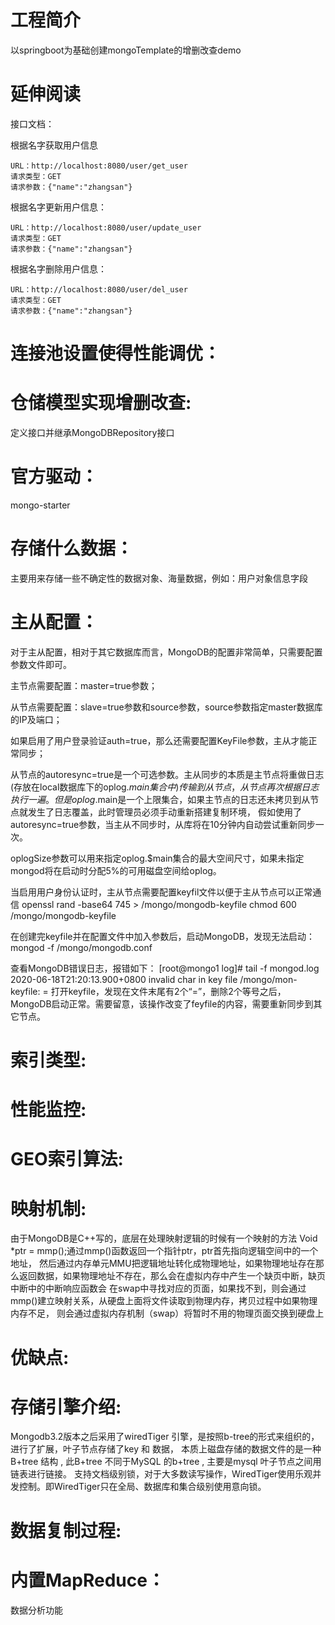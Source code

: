 # 工程简介
以springboot为基础创建mongoTemplate的增删改查demo
# 延伸阅读
接口文档：

根据名字获取用户信息

    URL：http://localhost:8080/user/get_user
    请求类型：GET
    请求参数：{"name":"zhangsan"}


根据名字更新用户信息：

    URL：http://localhost:8080/user/update_user
    请求类型：GET
    请求参数：{"name":"zhangsan"}


根据名字删除用户信息：

    URL：http://localhost:8080/user/del_user
    请求类型：GET
    请求参数：{"name":"zhangsan"}


# 连接池设置使得性能调优：

# 仓储模型实现增删改查:
定义接口并继承MongoDBRepository接口

# 官方驱动：
mongo-starter

# 存储什么数据：
 主要用来存储一些不确定性的数据对象、海量数据，例如：用户对象信息字段

# 主从配置：
对于主从配置，相对于其它数据库而言，MongoDB的配置非常简单，只需要配置参数文件即可。

主节点需要配置：master=true参数；

从节点需要配置：slave=true参数和source参数，source参数指定master数据库的IP及端口；

如果启用了用户登录验证auth=true，那么还需要配置KeyFile参数，主从才能正常同步；

从节点的autoresync=true是一个可选参数。主从同步的本质是主节点将重做日志(存放在local数据库下的oplog.$main集合中)传输到从节点，
从节点再次根据日志执行一遍。但是oplog.$main是一个上限集合，如果主节点的日志还未拷贝到从节点就发生了日志覆盖，此时管理员必须手动重新搭建复制环境，
假如使用了autoresync=true参数，当主从不同步时，从库将在10分钟内自动尝试重新同步一次。

oplogSize参数可以用来指定oplog.$main集合的最大空间尺寸，如果未指定mongod将在启动时分配5%的可用磁盘空间给oplog。

当启用用户身份认证时，主从节点需要配置keyfil文件以便于主从节点可以正常通信
openssl rand -base64 745 > /mongo/mongodb-keyfile
chmod 600 /mongo/mongodb-keyfile

在创建完keyfile并在配置文件中加入参数后，启动MongoDB，发现无法启动：
mongod -f /mongo/mongodb.conf

查看MongoDB错误日志，报错如下：
[root@mongo1 log]# tail -f mongod.log
2020-06-18T21:20:13.900+0800 invalid char in key file /mongo/mon-keyfile: =
打开keyfile，发现在文件末尾有2个“=”，删除2个等号之后，MongoDB启动正常。需要留意，该操作改变了feyfile的内容，需要重新同步到其它节点。




# 索引类型:
# 性能监控:
# GEO索引算法:

# 映射机制:
由于MongoDB是C++写的，底层在处理映射逻辑的时候有一个映射的方法 Void *ptr = mmp();通过mmp()函数返回一个指针ptr，ptr首先指向逻辑空间中的一个地址，
然后通过内存单元MMU把逻辑地址转化成物理地址，如果物理地址存在那么返回数据，如果物理地址不存在，那么会在虚拟内存中产生一个缺页中断，缺页中断中的中断响应函数会
在swap中寻找对应的页面，如果找不到，则会通过mmp()建立映射关系，从硬盘上面将文件读取到物理内存，拷贝过程中如果物理内存不足，
则会通过虚拟内存机制（swap）将暂时不用的物理页面交换到硬盘上

# 优缺点:

# 存储引擎介绍:
Mongodb3.2版本之后采用了wiredTiger 引擎，是按照b-tree的形式来组织的，进行了扩展，叶子节点存储了key 和 数据，
本质上磁盘存储的数据文件的是一种B+tree 结构 , 此B+tree 不同于MySQL 的b+tree , 主要是mysql 叶子节点之间用链表进行链接。
支持文档级别锁，对于大多数读写操作，WiredTiger使用乐观并发控制。即WiredTiger只在全局、数据库和集合级别使用意向锁。

# 数据复制过程:

# 内置MapReduce：
数据分析功能



